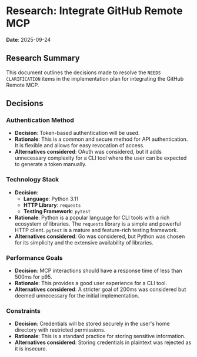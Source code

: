 # Research: Integrate GitHub Remote MCP

**Date**: 2025-09-24

## Research Summary
This document outlines the decisions made to resolve the `NEEDS CLARIFICATION` items in the implementation plan for integrating the GitHub Remote MCP.

## Decisions

### Authentication Method

*   **Decision**: Token-based authentication will be used.
*   **Rationale**: This is a common and secure method for API authentication. It is flexible and allows for easy revocation of access.
*   **Alternatives considered**: OAuth was considered, but it adds unnecessary complexity for a CLI tool where the user can be expected to generate a token manually.

### Technology Stack

*   **Decision**:
    *   **Language**: Python 3.11
    *   **HTTP Library**: `requests`
    *   **Testing Framework**: `pytest`
*   **Rationale**: Python is a popular language for CLI tools with a rich ecosystem of libraries. The `requests` library is a simple and powerful HTTP client. `pytest` is a mature and feature-rich testing framework.
*   **Alternatives considered**: Go was considered, but Python was chosen for its simplicity and the extensive availability of libraries.

### Performance Goals

*   **Decision**: MCP interactions should have a response time of less than 500ms for p95.
*   **Rationale**: This provides a good user experience for a CLI tool.
*   **Alternatives considered**: A stricter goal of 200ms was considered but deemed unnecessary for the initial implementation.

### Constraints

*   **Decision**: Credentials will be stored securely in the user's home directory with restricted permissions.
*   **Rationale**: This is a standard practice for storing sensitive information.
*   **Alternatives considered**: Storing credentials in plaintext was rejected as it is insecure.
